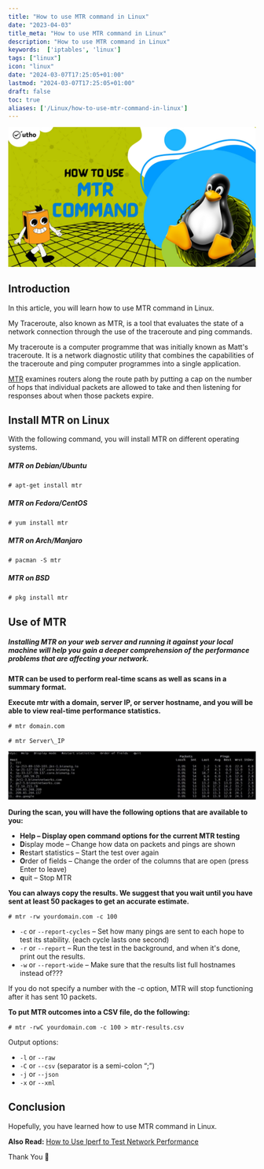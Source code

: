 ```yaml
---
title: "How to use MTR command in Linux"
date: "2023-04-03"
title_meta: "How to use MTR command in Linux"
description: "How to use MTR command in Linux"
keywords:  ['iptables', 'linux']
tags: ["linux"]
icon: "linux"
date: "2024-03-07T17:25:05+01:00"
lastmod: "2024-03-07T17:25:05+01:00" 
draft: false
toc: true
aliases: ['/Linux/how-to-use-mtr-command-in-linux']
---
```


![How to use MTR command in Linux](images/How-to-use-MTR-command-in-Linux_utho.jpg)

## Introduction

In this article, you will learn how to use MTR command in Linux.

My Traceroute, also known as MTR, is a tool that evaluates the state of a network connection through the use of the traceroute and ping commands.

My traceroute is a computer programme that was initially known as Matt's traceroute. It is a network diagnostic utility that combines the capabilities of the traceroute and ping computer programmes into a single application.

[MTR](https://en.wikipedia.org/wiki/MTR_(software)) examines routers along the route path by putting a cap on the number of hops that individual packets are allowed to take and then listening for responses about when those packets expire.

## Install MTR on Linux

With the following command, you will install MTR on different operating systems.

##### MTR on Debian/Ubuntu

```
# apt-get install mtr

```

##### MTR on Fedora/CentOS

```
# yum install mtr

```

##### MTR on Arch/Manjaro

```
# pacman -S mtr

```

##### MTR on BSD

```
# pkg install mtr

```

## Use of MTR

##### Installing MTR on your web server and running it against your local machine will help you gain a deeper comprehension of the performance problems that are affecting your network.

**MTR can be used to perform real-time scans as well as scans in a summary format.**

**Execute mtr with a domain, server IP, or server hostname, and you will be able to view real-time performance statistics.**

```
# mtr domain.com

```

```
# mtr Server\_IP

```

![How to use MTR command in Linux](images/Image-1024x200.jpg)

**During the scan, you will have the following options that are available to you:**

- **Help – Display open command options for the current MTR testing**
- **D**isplay mode – Change how data on packets and pings are shown
- **R**estart statistics – Start the test over again
- **O**rder of fields – Change the order of the columns that are open (press Enter to leave)
- **q**uit – Stop MTR

**You can always copy the results. We suggest that you wait until you have sent at least 50 packages to get an accurate estimate.**

```
# mtr -rw yourdomain.com -c 100

```

- `-c` or `--report-cycles` – Set how many pings are sent to each hope to test its stability. (each cycle lasts one second)
- `-r` or `--report` – Run the test in the background, and when it's done, print out the results.
- `-w` or `--report-wide` – Make sure that the results list full hostnames instead of???

If you do not specify a number with the -c option, MTR will stop functioning after it has sent 10 packets.

**To put MTR outcomes into a CSV file, do the following:**

```
# mtr -rwC yourdomain.com -c 100 > mtr-results.csv

```

Output options:

- `-l` or `--raw`
- `-C` or `--csv` (separator is a semi-colon “;”)
- `-j` or `--json`
- `-x` or `--xml`

## Conclusion

Hopefully, you have learned how to use MTR command in Linux.

**Also Read:** [How to Use Iperf to Test Network Performance](https://utho.com/docs/tutorial/how-to-use-iperf-to-test-network-performance/)

Thank You 🙂

